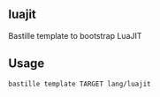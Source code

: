 ## luajit
Bastille template to bootstrap LuaJIT

## Usage
```shell
bastille template TARGET lang/luajit

```
